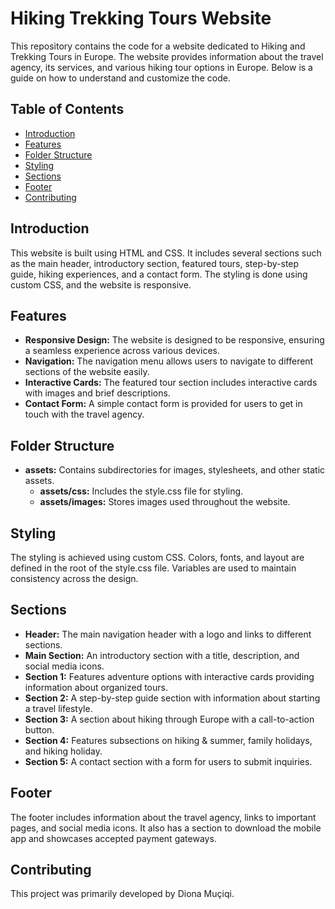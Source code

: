 # Hiking Trekking Tours Website

This repository contains the code for a website dedicated to Hiking and Trekking Tours in Europe. The website provides information about the travel agency, its services, and various hiking tour options in Europe. Below is a guide on how to understand and customize the code.

## Table of Contents
- [Introduction](#introduction)
- [Features](#features)
- [Folder Structure](#folder-structure)
- [Styling](#styling)
- [Sections](#sections)
- [Footer](#footer)
- [Contributing](#contributing)

## Introduction
This website is built using HTML and CSS. It includes several sections such as the main header, introductory section, featured tours, step-by-step guide, hiking experiences, and a contact form. The styling is done using custom CSS, and the website is responsive.

## Features
- **Responsive Design:** The website is designed to be responsive, ensuring a seamless experience across various devices.
- **Navigation:** The navigation menu allows users to navigate to different sections of the website easily.
- **Interactive Cards:** The featured tour section includes interactive cards with images and brief descriptions.
- **Contact Form:** A simple contact form is provided for users to get in touch with the travel agency.

## Folder Structure
- **assets:** Contains subdirectories for images, stylesheets, and other static assets.
  - **assets/css:** Includes the style.css file for styling.
  - **assets/images:** Stores images used throughout the website.

## Styling
The styling is achieved using custom CSS. Colors, fonts, and layout are defined in the root of the style.css file. Variables are used to maintain consistency across the design.

## Sections
- **Header:** The main navigation header with a logo and links to different sections.
- **Main Section:** An introductory section with a title, description, and social media icons.
- **Section 1:** Features adventure options with interactive cards providing information about organized tours.
- **Section 2:** A step-by-step guide section with information about starting a travel lifestyle.
- **Section 3:** A section about hiking through Europe with a call-to-action button.
- **Section 4:** Features subsections on hiking & summer, family holidays, and hiking holiday.
- **Section 5:** A contact section with a form for users to submit inquiries.

## Footer
The footer includes information about the travel agency, links to important pages, and social media icons. It also has a section to download the mobile app and showcases accepted payment gateways.

## Contributing
This project was primarily developed by Diona Muçiqi. 

